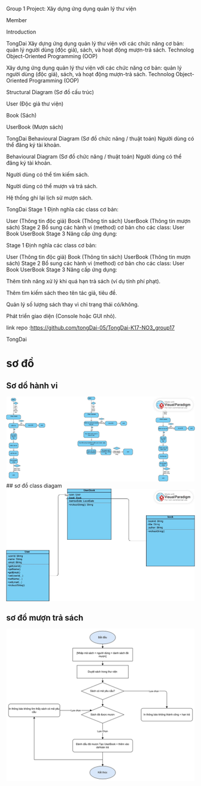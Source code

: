 Group 1 Project: Xây dựng ứng dụng quản lý thư viện

Member

Introduction

TongDai
Xây dựng ứng dụng quản lý thư viện với các chức năng cơ bản: quản lý người dùng (độc giả), sách, và hoạt động mượn-trả sách. Technolog Object-Oriented Programming (OOP)

Xây dựng ứng dụng quản lý thư viện với các chức năng cơ bản: quản lý người dùng (độc giả), sách, và hoạt động mượn-trả sách.
Technolog Object-Oriented Programming (OOP)

Structural Diagram (Sơ đồ cấu trúc)

User (Độc giả thư viện)

Book (Sách)

UserBook (Mượn sách)

 TongDai
Behavioural Diagram (Sơ đồ chức năng / thuật toán) Người dùng có thể đăng ký tài khoản.

Behavioural Diagram (Sơ đồ chức năng / thuật toán)
Người dùng có thể đăng ký tài khoản.

Người dùng có thể tìm kiếm sách.

Người dùng có thể mượn và trả sách.

Hệ thống ghi lại lịch sử mượn sách.

 TongDai
Stage 1 Định nghĩa các class cơ bản:

User (Thông tin độc giả) Book (Thông tin sách) UserBook (Thông tin mượn sách) Stage 2 Bổ sung các hành vi (method) cơ bản cho các class: User Book UserBook Stage 3 Nâng cấp ứng dụng:

Stage 1
Định nghĩa các class cơ bản:

User (Thông tin độc giả)
Book (Thông tin sách)
UserBook (Thông tin mượn sách)
Stage 2
Bổ sung các hành vi (method) cơ bản cho các class:
User
Book
UserBook
Stage 3
Nâng cấp ứng dụng:
 

Thêm tính năng xử lý khi quá hạn trả sách (ví dụ tính phí phạt).

Thêm tìm kiếm sách theo tên tác giả, tiêu đề.

Quản lý số lượng sách thay vì chỉ trạng thái có/không.

Phát triển giao diện (Console hoặc GUI nhỏ).

link repo :https://github.com/tongDai-05/TongDai-K17-NO3_group17

 TongDai
# sơ đồ

## Sơ dồ hành vi
<img src="img/sodo1.jpg">
## sơ đồ class diagam
<img src="img/classdiagram.jpg">

## sơ đồ mượn trả sách
<img src="img/luudomuonsach1.jpg">

 
